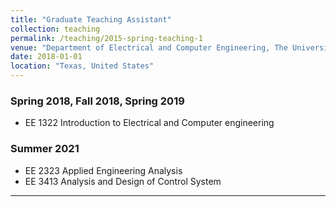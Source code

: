 ```yaml
---
title: "Graduate Teaching Assistant"
collection: teaching
permalink: /teaching/2015-spring-teaching-1
venue: "Department of Electrical and Computer Engineering, The University of Texas at San Antonio"
date: 2018-01-01
location: "Texas, United States"
---
```

### Spring 2018, Fall 2018, Spring 2019
* EE 1322 Introduction to Electrical and Computer engineering

### Summer 2021
* EE 2323 Applied Engineering Analysis
* EE 3413 Analysis and Design of Control System
    
---------------------------------------------

